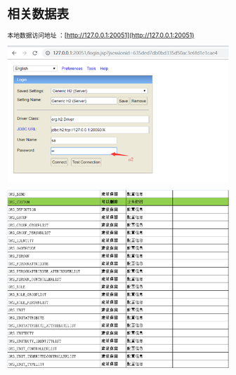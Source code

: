 # 相关数据表

本地数据访问地址 ：[http://127.0.0.1:20051](http://127.0.0.1:20051)

![](../.gitbook/assets/image%20%2842%29.png)

![](../.gitbook/assets/image%20%2826%29.png)


